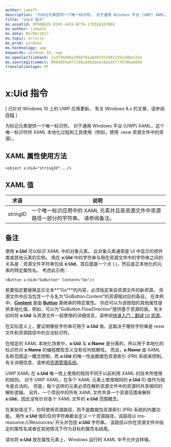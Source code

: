 ```yaml
---
author: jwmsft
description: "为标记元素提供一个唯一标识符。 对于通用 Windows 平台 (UWP) XAML，这个唯一标识符供 XAML 本地化过程和工具使用（例如，使用 .resw 资源文件中的资源）。"
title: "xUid 指令"
ms.assetid: 9FD6B62E-D345-44C6-B739-17ED1A187D69
ms.author: jimwalk
ms.date: 02/08/2017
ms.topic: article
ms.prod: windows
ms.technology: uwp
keywords: windows 10, uwp
ms.openlocfilehash: 21d73b60ba3856f81a6d93331982135e188e122e
ms.sourcegitcommit: 909d859a0f11981a8d1beac0da35f779786a6889
translationtype: HT
---
```

# <a name="xuid-directive"></a>x:Uid 指令

\[ 已针对 Windows 10 上的 UWP 应用更新。 有关 Windows 8.x 的文章，请参阅[存档](http://go.microsoft.com/fwlink/p/?linkid=619132) \]

为标记元素提供一个唯一标识符。 对于通用 Windows 平台 (UWP) XAML，这个唯一标识符供 XAML 本地化过程和工具使用（例如，使用 .resw 资源文件中的资源）。

## <a name="xaml-attribute-usage"></a>XAML 属性使用方法

``` syntax
<object x:Uid="stringID".../>
```

## <a name="xaml-values"></a>XAML 值

| 术语 | 说明 |
|------|-------------|
| stringID | 一个唯一标识应用中的 XAML 元素并且是资源文件中资源路径一部分的字符串。 请参阅备注。| 

## <a name="remarks"></a>备注

使用 **x:Uid** 可以标识 XAML 中的对象元素。 此对象元素通常是 UI 中显示的控件类或其他元素的实例。 用在 **x:Uid** 中的字符串与用在资源文件中的字符串之间的关系是：资源文件字符串包括 **x:Uid**，其后面是一个点 (.)，然后是正本地化的元素的特定属性名。 考虑此示例：

``` syntax
<Button x:Uid="GoButton" Content="Go"/>
```

若要指定要替换显示文本**“Go”**的内容，必须指定来自资源文件的新资源。 资源文件中应当包含一个与名为“GoButton.Content”的资源相对应的条目。 在本例中，[**Content**](https://msdn.microsoft.com/library/windows/apps/br209366) 是由 [**Button**](https://msdn.microsoft.com/library/windows/apps/br209265) 类继承的特定属性。 你还可以为该按钮的其他属性提供本地化值，例如，可以为“GoButton.FlowDirection”提供基于资源的值。 有关如何将 **x:Uid** 与资源文件一起使用的详细信息，请参阅[快速入门：翻译 UI 资源](https://msdn.microsoft.com/library/windows/apps/xaml/hh965329)。

在实际意义上，要证明哪些字符串可用于 **x:Uid** 值，这取决于哪些字符串是 resw 文件和资源路径中的合法标识符。

在规定的 XAML 本地化场景中，**x:Uid** 与 **x:Name** 是分离的，所以用于本地化的标识符对 **x:Name** 的编程模型含义没有任何依赖性。 而且，**x:Name** 由 XAML 名称范围这一概念控制，而 **x:Uid** 的唯一性由数据包资源索引 (PRI) 系统来控制。 有关详细信息，请参阅[资源管理系统](https://msdn.microsoft.com/library/windows/apps/jj552947)。

UWP XAML 在 **x:Uid** 唯一性上使用的规则不同于以前利用 XAML 的技术所使用的规则。 对于 UWP XAML，在多个 XAML 元素上使用相同的 **x:Uid** ID 值作为指令是合法的。 但是，每个这样的元素必须在解析资源文件中的资源时共享相同的解析逻辑。 另外，一个项目中的所有 XAML 文件共享一个资源范围来解析 **x:Uid**，因此没有针对各个 XAML 文件的 **x:Uid** 范围概念。

在某些情况下，你将使用资源路径，而不是数据包资源索引 (PRI) 系统的内置功能。 用作 **x:Uid** 值的任何字符串都会定义一个资源路径，该路径以 ms-resource:///Resources/ 开头并包括 **x:Uid** 字符串。 该路径以你在资源文件中指定的属性名或者在其他情况下作为目标的属性名结尾。

请勿将 **x:Uid** 放在属性元素上，Windows 运行时 XAML 中不允许这样做。

